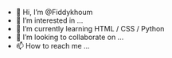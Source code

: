 - 👋 Hi, I’m @Fiddykhoum
- 👀 I’m interested in ...
- 🌱 I’m currently learning HTML / CSS / Python
- 💞️ I’m looking to collaborate on ...
- 📫 How to reach me ...

<!---
Fiddykhoum/Fiddykhoum is a ✨ special ✨ repository because its `README.md` (this file) appears on your GitHub profile.Cancel changes
You can click the Preview link to take a look at your changes.
--->
